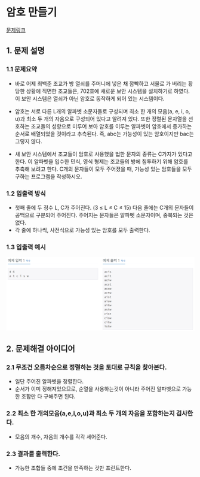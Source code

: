 # 암호 만들기
[문제링크](https://www.acmicpc.net/problem/1759)

## 1. 문제 설명

### 1.1 문제요약
- 바로 어제 최백준 조교가 방 열쇠를 주머니에 넣은 채 깜빡하고 서울로 가 버리는 황당한 상황에 직면한 조교들은, 702호에 새로운 보안 시스템을 설치하기로 하였다. 이 보안 시스템은 열쇠가 아닌 암호로 동작하게 되어 있는 시스템이다.

- 암호는 서로 다른 L개의 알파벳 소문자들로 구성되며 최소 한 개의 모음(a, e, i, o, u)과 최소 두 개의 자음으로 구성되어 있다고 알려져 있다. 또한 정렬된 문자열을 선호하는 조교들의 성향으로 미루어 보아 암호를 이루는 알파벳이 암호에서 증가하는 순서로 배열되었을 것이라고 추측된다. 즉, abc는 가능성이 있는 암호이지만 bac는 그렇지 않다.

- 새 보안 시스템에서 조교들이 암호로 사용했을 법한 문자의 종류는 C가지가 있다고 한다. 이 알파벳을 입수한 민식, 영식 형제는 조교들의 방에 침투하기 위해 암호를 추측해 보려고 한다. C개의 문자들이 모두 주어졌을 때, 가능성 있는 암호들을 모두 구하는 프로그램을 작성하시오.

### 1.2 입출력 방식 
- 첫째 줄에 두 정수 L, C가 주어진다. (3 ≤ L ≤ C ≤ 15) 다음 줄에는 C개의 문자들이 공백으로 구분되어 주어진다. 주어지는 문자들은 알파벳 소문자이며, 중복되는 것은 없다.
- 각 줄에 하나씩, 사전식으로 가능성 있는 암호를 모두 출력한다.
### 1.3 입출력 예시
<img src='입출력예시.jpg'>

## 2. 문제해결 아이디어

### 2.1 무조건 오름차순으로 정렬하는 것을 토대로 규칙을 찾아본다.
- 일단 주어진 알파벳을 정렬한다.
- 순서가 이미 정해져있으므로, 순열을 사용하는것이 아니라 주어진 알파벳으로 가능한 조합만 다 구해주면 된다.

### 2.2 최소 한 개의모음(a,e,i,o,u)과 최소 두 개의 자음을 포함하는지 검사한다.
- 모음의 개수, 자음의 개수를 각각 세어준다.

### 2.3 결과를 출력한다.
- 가능한 조합들 중에 조건을 만족하는 것만 프린트한다.
